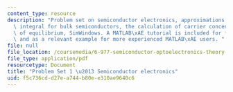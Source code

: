 ```yaml
---
content_type: resource
description: "Problem set on semiconductor electronics, approximations to the Fermi\
  \ integral for bulk semiconductors, the calculation of carrier concentrations out\
  \ of equilibrium, SimWindows. A MATLAB\xAE tutorial is included for first time users\
  \ and as a relevant example for more experienced MATLAB\xAE users. "
file: null
file_location: /coursemedia/6-977-semiconductor-optoelectronics-theory-and-design-fall-2002/f5c736cdd27ea744b80ee310ae9640c6_ps1b.pdf
file_type: application/pdf
resourcetype: Document
title: "Problem Set 1 \u2013 Semiconductor electronics"
uid: f5c736cd-d27e-a744-b80e-e310ae9640c6
---
```

